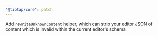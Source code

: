 ```yaml
---
"@tiptap/core": patch
---
```


Add `rewriteUnknownContent` helper, which can strip your editor JSON of content which is invalid within the current editor's schema
